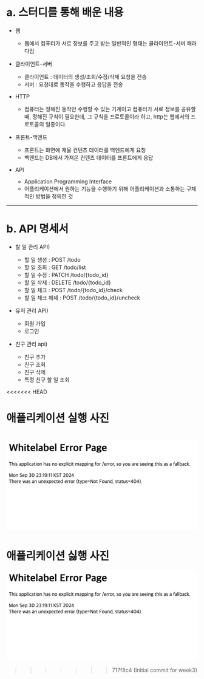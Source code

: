 # a. 스터디를 통해 배운 내용

- 웹
  - 웹에서 컴퓨터가 서로 정보를 주고 받는 일반적인 형태는 클라이언트-서버 패러다임

- 클라이언트-서버
  - 클라이언트 : 데이터의 생성/조회/수정/삭제 요청을 전송
  - 서버 : 요청대로 동작을 수행하고 응답을 전송

- HTTP
  - 컴퓨터는 정해진 동작만 수행할 수 있는 기계이고 컴퓨터가 서로 정보를 공유할 때, 정해진 규칙이 필요한데,
  그 규칙을 프로토콜이라 하고, http는 웹에서의 프로토콜의 일종이다.

- 프론트-백엔드
  - 프론트는 화면에 채울 컨텐츠 데이터를 백엔드에게 요청
  - 백엔드는 DB에서 가져온 컨텐츠 데이터를 프론트에게 응답

- API
  - Application Programming Interface
  - 어플리케이션에서 원하는 기능을 수행하기 위해 어플리케이션과 소통하는 구체적인 방법을 정의한 것

---

# b. API 명세서

- 할 일 관리 API)
  - 할 일 생성 : POST /todo
  - 할 일 조회 : GET /todo/list
  - 할 일 수정 : PATCH /todo/{todo_id}
  - 할 일 삭제 : DELETE /todo/{todo_id}
  - 할 일 체크 : POST /todo/{todo_id}/check
  - 할 일 체크 해제 : POST /todo/{todo_id}/uncheck

- 유저 관리 API)

  - 회원 가입
  - 로그인

- 친구 관리 api)

  - 친구 추가
  - 친구 조회
  - 친구 삭제
  - 특정 친구 할 일 조회

<<<<<<< HEAD
# 애플리케이션 실행 사진
![img.png](./img.png)
=======
# 애플리케이션 싫행 사진
![img.png](img.png)
>>>>>>> 717f8c4 (Initial commit for week3)
